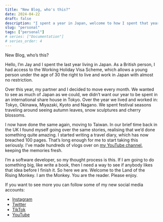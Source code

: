 ```yaml
---
title: "New Blog, who's this?"
date: 2024-04-22
draft: false
description: "I spent a year in Japan, welcome to how I spent that year"
slug: "personal"
tags: ["personal"]
# series: ["Documentation"]
# series_order: 4
---
```


New Blog, who’s this?

Hello, I’m Jay and I spent the last year living in Japan. As a British person, I had access to the Working Holiday Visa Scheme, which allows a young person under the age of 30 the right to live and work in Japan with almost no restriction.

Over this year, my partner and I decided to move every month. We wanted to see as much of Japan as we could, we didn’t want our year to be spent in an international share house in Tokyo. Over the year we lived and worked in: Tokyo, Okinawa, Miyazaki, Kyoto and Nagano. We spent festival seasons traveling around seeing autumn leaves, snow sculptures and cherry blossoms.

I now have done the same again, moving to Taiwan. In our brief time back in the UK I found myself going over the same stories, realising that we’d done something quite amazing. I started writing a travel diary, which has now breached 100 pages. That’s long enough for me to start taking this seriously. I’ve made hundreds of vlogs over on [my YouTube channel](https://www.youtube.com/@thevlads3946), keeping the memories fresh.

I’m a software developer, so my thought process is this. If I am going to do something big, like write a book, then I need a way to see if anybody likes that idea before I finish it. So here we are. Welcome to the Land of the Rising Monkey. I am the Monkey. You are the reader. Please enjoy.

If you want to see more you can follow some of my new social media accounts:
* [Instagram](https://www.instagram.com/landoftherisingmonkey/)
* [Twitter](https://twitter.com/TheRisingMonkey)
* [TikTok](https://www.tiktok.com/@landoftherisingmonkey)
* [YouTube](https://www.youtube.com/channel/UCfznbBPk1vvb68jA9d6zXFw)

